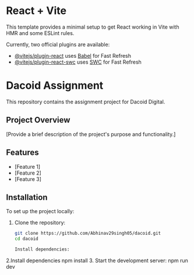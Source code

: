 # React + Vite

This template provides a minimal setup to get React working in Vite with HMR and some ESLint rules.

Currently, two official plugins are available:

- [@vitejs/plugin-react](https://github.com/vitejs/vite-plugin-react/blob/main/packages/plugin-react/README.md) uses [Babel](https://babeljs.io/) for Fast Refresh
- [@vitejs/plugin-react-swc](https://github.com/vitejs/vite-plugin-react-swc) uses [SWC](https://swc.rs/) for Fast Refresh

# Dacoid Assignment

This repository contains the assignment project for Dacoid Digital.

## Project Overview

[Provide a brief description of the project's purpose and functionality.]

## Features

- [Feature 1]
- [Feature 2]
- [Feature 3]

## Installation

To set up the project locally:

1. Clone the repository:
   ```bash
   git clone https://github.com/Abhinav29singh05/dacoid.git
   cd dacoid

   Install dependencies:

2.Install dependencies
     npm install
3. Start the development server:
    npm run dev
